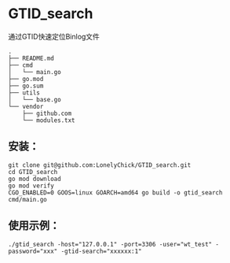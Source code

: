 # GTID_search
通过GTID快速定位Binlog文件

```cassandraql
.
├── README.md
├── cmd
│   └── main.go
├── go.mod
├── go.sum
├── utils
│   └── base.go
└── vendor
    ├── github.com
    └── modules.txt

```

## 安装：
```cassandraql
git clone git@github.com:LonelyChick/GTID_search.git
cd GTID_search
go mod download
go mod verify
CGO_ENABLED=0 GOOS=linux GOARCH=amd64 go build -o gtid_search cmd/main.go
```

## 使用示例：
```cassandraql
./gtid_search -host="127.0.0.1" -port=3306 -user="wt_test" -password="xxx" -gtid-search="xxxxxx:1"
```

